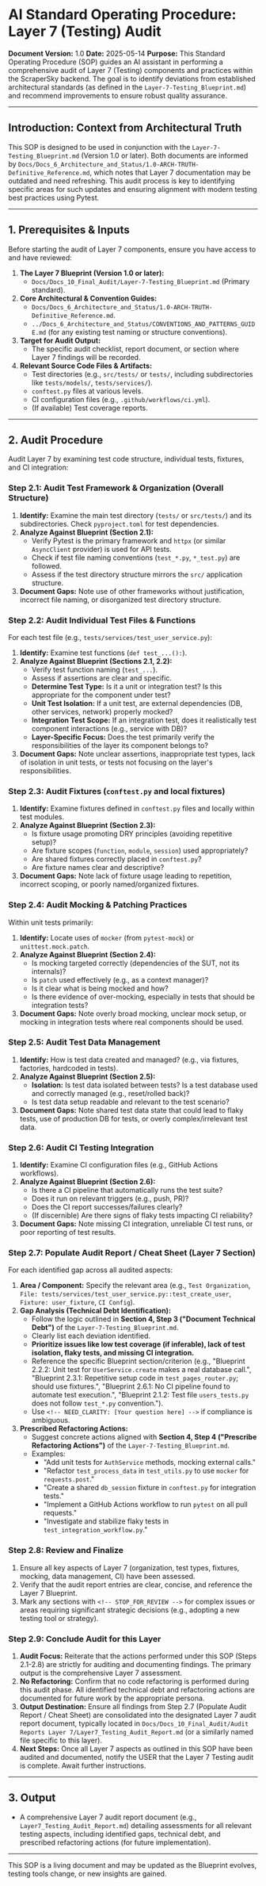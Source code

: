 # AI Standard Operating Procedure: Layer 7 (Testing) Audit

**Document Version:** 1.0
**Date:** 2025-05-14
**Purpose:** This Standard Operating Procedure (SOP) guides an AI assistant in performing a comprehensive audit of Layer 7 (Testing) components and practices within the ScraperSky backend. The goal is to identify deviations from established architectural standards (as defined in the `Layer-7-Testing_Blueprint.md`) and recommend improvements to ensure robust quality assurance.

---

## Introduction: Context from Architectural Truth

This SOP is designed to be used in conjunction with the `Layer-7-Testing_Blueprint.md` (Version 1.0 or later). Both documents are informed by `Docs/Docs_6_Architecture_and_Status/1.0-ARCH-TRUTH-Definitive_Reference.md`, which notes that Layer 7 documentation may be outdated and need refreshing. This audit process is key to identifying specific areas for such updates and ensuring alignment with modern testing best practices using Pytest.

---

## 1. Prerequisites & Inputs

Before starting the audit of Layer 7 components, ensure you have access to and have reviewed:

1.  **The Layer 7 Blueprint (Version 1.0 or later):**
    - `Docs/Docs_10_Final_Audit/Layer-7-Testing_Blueprint.md` (Primary standard).
2.  **Core Architectural & Convention Guides:**
    - `Docs/Docs_6_Architecture_and_Status/1.0-ARCH-TRUTH-Definitive_Reference.md`.
    - `../Docs_6_Architecture_and_Status/CONVENTIONS_AND_PATTERNS_GUIDE.md` (for any existing test naming or structure conventions).
3.  **Target for Audit Output:**
    - The specific audit checklist, report document, or section where Layer 7 findings will be recorded.
4.  **Relevant Source Code Files & Artifacts:**
    - Test directories (e.g., `src/tests/` or `tests/`, including subdirectories like `tests/models/`, `tests/services/`).
    - `conftest.py` files at various levels.
    - CI configuration files (e.g., `.github/workflows/ci.yml`).
    - (If available) Test coverage reports.

---

## 2. Audit Procedure

Audit Layer 7 by examining test code structure, individual tests, fixtures, and CI integration:

### Step 2.1: Audit Test Framework & Organization (Overall Structure)

1.  **Identify:** Examine the main test directory (`tests/` or `src/tests/`) and its subdirectories. Check `pyproject.toml` for test dependencies.
2.  **Analyze Against Blueprint (Section 2.1):**
    - Verify Pytest is the primary framework and `httpx` (or similar `AsyncClient` provider) is used for API tests.
    - Check if test file naming conventions (`test_*.py`, `*_test.py`) are followed.
    - Assess if the test directory structure mirrors the `src/` application structure.
3.  **Document Gaps:** Note use of other frameworks without justification, incorrect file naming, or disorganized test directory structure.

### Step 2.2: Audit Individual Test Files & Functions

For each test file (e.g., `tests/services/test_user_service.py`):

1.  **Identify:** Examine test functions (`def test_...():`).
2.  **Analyze Against Blueprint (Sections 2.1, 2.2):**
    - Verify test function naming (`test_...`).
    - Assess if assertions are clear and specific.
    - **Determine Test Type:** Is it a unit or integration test? Is this appropriate for the component under test?
    - **Unit Test Isolation:** If a unit test, are external dependencies (DB, other services, network) properly mocked?
    - **Integration Test Scope:** If an integration test, does it realistically test component interactions (e.g., service with DB)?
    - **Layer-Specific Focus:** Does the test primarily verify the responsibilities of the layer its component belongs to?
3.  **Document Gaps:** Note unclear assertions, inappropriate test types, lack of isolation in unit tests, or tests not focusing on the layer's responsibilities.

### Step 2.3: Audit Fixtures (`conftest.py` and local fixtures)

1.  **Identify:** Examine fixtures defined in `conftest.py` files and locally within test modules.
2.  **Analyze Against Blueprint (Section 2.3):**
    - Is fixture usage promoting DRY principles (avoiding repetitive setup)?
    - Are fixture scopes (`function`, `module`, `session`) used appropriately?
    - Are shared fixtures correctly placed in `conftest.py`?
    - Are fixture names clear and descriptive?
3.  **Document Gaps:** Note lack of fixture usage leading to repetition, incorrect scoping, or poorly named/organized fixtures.

### Step 2.4: Audit Mocking & Patching Practices

Within unit tests primarily:

1.  **Identify:** Locate uses of `mocker` (from `pytest-mock`) or `unittest.mock.patch`.
2.  **Analyze Against Blueprint (Section 2.4):**
    - Is mocking targeted correctly (dependencies of the SUT, not its internals)?
    - Is `patch` used effectively (e.g., as a context manager)?
    - Is it clear what is being mocked and how?
    - Is there evidence of over-mocking, especially in tests that should be integration tests?
3.  **Document Gaps:** Note overly broad mocking, unclear mock setup, or mocking in integration tests where real components should be used.

### Step 2.5: Audit Test Data Management

1.  **Identify:** How is test data created and managed? (e.g., via fixtures, factories, hardcoded in tests).
2.  **Analyze Against Blueprint (Section 2.5):**
    - **Isolation:** Is test data isolated between tests? Is a test database used and correctly managed (e.g., reset/rolled back)?
    - Is test data setup readable and relevant to the test scenario?
3.  **Document Gaps:** Note shared test data state that could lead to flaky tests, use of production DB for tests, or overly complex/irrelevant test data.

### Step 2.6: Audit CI Testing Integration

1.  **Identify:** Examine CI configuration files (e.g., GitHub Actions workflows).
2.  **Analyze Against Blueprint (Section 2.6):**
    - Is there a CI pipeline that automatically runs the test suite?
    - Does it run on relevant triggers (e.g., push, PR)?
    - Does the CI report successes/failures clearly?
    - (If discernible) Are there signs of flaky tests impacting CI reliability?
3.  **Document Gaps:** Note missing CI integration, unreliable CI test runs, or poor reporting of test results.

### Step 2.7: Populate Audit Report / Cheat Sheet (Layer 7 Section)

For each identified gap across all audited aspects:

1.  **Area / Component:** Specify the relevant area (e.g., `Test Organization`, `File: tests/services/test_user_service.py::test_create_user`, `Fixture: user_fixture`, `CI Config`).
2.  **Gap Analysis (Technical Debt Identification):**
    - Follow the logic outlined in **Section 4, Step 3 ("Document Technical Debt")** of the `Layer-7-Testing_Blueprint.md`.
    - Clearly list each deviation identified.
    - **Prioritize issues like low test coverage (if inferable), lack of test isolation, flaky tests, and missing CI integration.**
    - Reference the specific Blueprint section/criterion (e.g., "Blueprint 2.2.2: Unit test for `UserService.create` makes a real database call.", "Blueprint 2.3.1: Repetitive setup code in `test_pages_router.py`; should use fixtures.", "Blueprint 2.6.1: No CI pipeline found to automate test execution.", "Blueprint 2.1.2: Test file `users_tests.py` does not follow `test_*.py` convention.").
    - Use `<!-- NEED_CLARITY: [Your question here] -->` if compliance is ambiguous.
3.  **Prescribed Refactoring Actions:**
    - Suggest concrete actions aligned with **Section 4, Step 4 ("Prescribe Refactoring Actions")** of the `Layer-7-Testing_Blueprint.md`.
    - Examples:
      - "Add unit tests for `AuthService` methods, mocking external calls."
      - "Refactor `test_process_data` in `test_utils.py` to use `mocker` for `requests.post`."
      - "Create a shared `db_session` fixture in `conftest.py` for integration tests."
      - "Implement a GitHub Actions workflow to run `pytest` on all pull requests."
      - "Investigate and stabilize flaky tests in `test_integration_workflow.py`."

### Step 2.8: Review and Finalize

1.  Ensure all key aspects of Layer 7 (organization, test types, fixtures, mocking, data management, CI) have been assessed.
2.  Verify that the audit report entries are clear, concise, and reference the Layer 7 Blueprint.
3.  Mark any sections with `<!-- STOP_FOR_REVIEW -->` for complex issues or areas requiring significant strategic decisions (e.g., adopting a new testing tool or strategy).

### Step 2.9: Conclude Audit for this Layer

1.  **Audit Focus:** Reiterate that the actions performed under this SOP (Steps 2.1-2.8) are strictly for auditing and documenting findings. The primary output is the comprehensive Layer 7 assessment.
2.  **No Refactoring:** Confirm that no code refactoring is performed during this audit phase. All identified technical debt and refactoring actions are documented for future work by the appropriate persona.
3.  **Output Destination:** Ensure all findings from Step 2.7 (Populate Audit Report / Cheat Sheet) are consolidated into the designated Layer 7 audit report document, typically located in `Docs/Docs_10_Final_Audit/Audit Reports Layer 7/Layer7_Testing_Audit_Report.md` (or a similarly named file specific to this layer).
4.  **Next Steps:** Once all Layer 7 aspects as outlined in this SOP have been audited and documented, notify the USER that the Layer 7 Testing audit is complete. Await further instructions.

---

## 3. Output

- A comprehensive Layer 7 audit report document (e.g., `Layer7_Testing_Audit_Report.md`) detailing assessments for all relevant testing aspects, including identified gaps, technical debt, and prescribed refactoring actions (for future implementation).

---

This SOP is a living document and may be updated as the Blueprint evolves, testing tools change, or new insights are gained.
